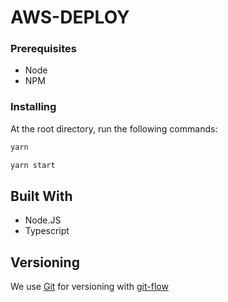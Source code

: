 # AWS-DEPLOY

### Prerequisites

- Node
- NPM

### Installing

At the root directory, run the following commands:

```sh
yarn
```

```sh
yarn start
```

## Built With

- Node.JS
- Typescript

## Versioning

We use [Git](https://git-scm.com/doc) for versioning with [git-flow](https://medium.com/trainingcenter/utilizando-o-fluxo-git-flow-e63d5e0d5e04)
